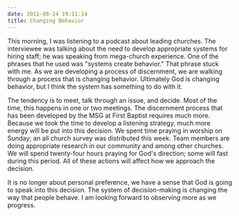 ```yaml
---
date: 2011-08-24 19:11:14
title: Changing Behavior
---
```


This morning, I was listening to a podcast about leading churches. The interviewee was talking about the need to develop appropriate systems for hiring staff; he was speaking from mega-church experience. One of the phrases that he used was "systems create behavior." That phrase stuck with me. As we are developing a process of discernment, we are walking through a process that is changing behavior. Ultimately God is changing behavior, but I think the system has something to do with it. 

The tendency is to meet, talk through an issue, and decide. Most of the time, this happens in one or two meetings. The discernment process that has been developed by the MSG at First Baptist requires much more. Because we took the time to develop a listening strategy, much more energy will be put into this decision. We spent time praying in worship on Sunday; an all church survey was distributed this week. Team members are doing appropriate research in our community and among other churches. We will spend twenty-four hours praying for God's direction; some will fast during this period. All of these actions will affect how we approach the decision. 

It is no longer about personal preference, we have a sense that God is going to speak into this decision. The system of decision-making is changing the way that people behave. I am looking forward to observing more as we progress.
